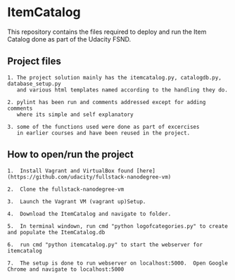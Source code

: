 # ItemCatalog

This repository contains the files required to deploy and run the Item Catalog done as part of the 
Udacity FSND.  


## Project files
    1. The project solution mainly has the itemcatalog.py, catalogdb.py, database_setup.py 
       and various html templates named according to the handling they do.

    2. pylint has been run and comments addressed except for adding comments 
       where its simple and self explanatory

    3. some of the functions used were done as part of excercises 
       in earlier courses and have been reused in the project.

## How to open/run the project
    1.  Install Vagrant and VirtualBox found [here](https://github.com/udacity/fullstack-nanodegree-vm)
    
    2.  Clone the fullstack-nanodegree-vm
    
    3.  Launch the Vagrant VM (vagrant up)Setup.
    
    4.  Download the ItemCatalog and navigate to folder.
    
    5.  In terminal windown, run cmd "python logofcategories.py" to create and populate the ItemCatalog.db 
    
    6.  run cmd "python itemcatalog.py" to start the webserver for itemcatalog
    
    7.  The setup is done to run webserver on localhost:5000.  Open Google Chrome and navigate to localhost:5000
    
    
    
    


